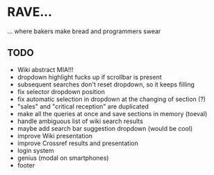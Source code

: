 # RAVE...

... where bakers make bread and programmers swear

## TODO

* Wiki abstract MIA!!!
* dropdown highlight fucks up if scrollbar is present
* subsequent searches don't reset dropdown, so it keeps filling
* fix selector dropdown position
* fix automatic selection in dropdown at the changing of section (?)
* "sales" and "critical reception" are duplicated
* make all the queries at once and save sections in memory (toeval)
* handle ambiguous list of wiki search results
* maybe add search bar suggestion dropdown (would be cool)
* improve Wiki presentation
* improve Crossref results and presentation
* login system
* genius (modal on smartphones)
* footer
